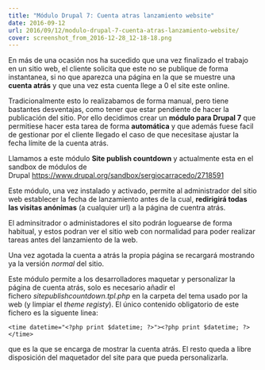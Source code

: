 ```yaml
---
title: "Módulo Drupal 7: Cuenta atras lanzamiento website"
date: 2016-09-12
url: 2016/09/12/modulo-drupal-7-cuenta-atras-lanzamiento-website/
cover: screenshot_from_2016-12-28_12-18-18.png
---
```

En más de una ocasión nos ha sucedido que una vez finalizado el trabajo en un sitio web, el cliente solicita que este no se publique de forma instantanea, si no que aparezca una página en la que se muestre una **cuenta atrás** y que una vez esta cuenta llege a 0 el site este online. 

Tradicionalmente esto lo realizabamos de forma manual, pero tiene bastantes desventajas, como tener que estar pendiente de hacer la publicación del sitio. Por ello decidimos crear un **módulo para Drupal 7** que permitiese hacer esta tarea de forma **automática** y que además fuese facil de gestionar por el cliente llegado el caso de que necesitase ajustar la fecha límite de la cuenta atrás.

Llamamos a este módulo **Site publish countdown** y actualmente esta en el sandbox de módulos de Drupal https://www.drupal.org/sandbox/sergiocarracedo/2718591

Este módulo, una vez instalado y activado, permite al administrador del sitio web establecer la fecha de lanzamiento antes de la cual, **redirigirá todas las visitas anónimas** (a cualquier url) a la página de cuentra atrás. 

El adminsitrador o administadores el sito podrán loguearse de forma habitual, y estos podran ver el sitio web con normalidad para poder realizar tareas antes del lanzamiento de la web.

Una vez agotada la cuenta a atrás la propia página se recargará mostrando ya la versión _normal_ del sitio.

Este módulo permite a los desarrolladores maquetar y personalizar la página de cuenta atrás, solo es necesario añadir el fichero _sitepublishcountdown.tpl.php_ en la carpeta del tema usado por la web (y limpiar el _theme registy_). El único contenido obligatorio de este fichero es la siguente linea:

```
<time datetime="<?php print $datetime; ?>"><?php print $datetime; ?></time>
```

que es la que se encarga de mostrar la cuenta atrás. El resto queda a libre disposición del maquetador del site para que pueda personalizarla.
